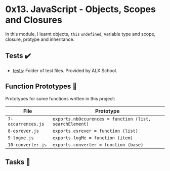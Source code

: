 # 0x13. JavaScript - Objects, Scopes and Closures

In this module, I learnt objects, `this` `undefined`, variable type and scope, closure, protype and inheritance.

## Tests :heavy_check_mark:

* [tests](./tests): Folder of test files. Provided by ALX School.

## Function Prototypes :floppy_disk:

Prototypes for some functions written in this project:

|File		     | Prototype				               |
| ------------------ | ------------------------------------------------------- |
| `7-occurrences.js` |`exports.nbOccurences = function (list, searchElement)`  |
| `8-esrever.js`     | `exports.esrever = function (list)`                     |
| `9-logme.js`       | `exports.logMe = function (item)`                       |
| `10-converter.js`  | `exports.converter = function (base)`                   |


## Tasks :page_with_curl:

